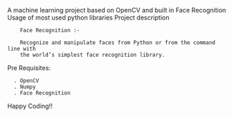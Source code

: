 A machine learning project based on OpenCV and built in Face Recognition
Usage of most used python libraries
Project description

        Face Recognition :-
        
        Recognize and manipulate faces from Python or from the command line with
        the world’s simplest face recognition library.

Pre Requisites:

      . OpenCV
      . Numpy
      . Face Recognition
      

Happy Coding!!

